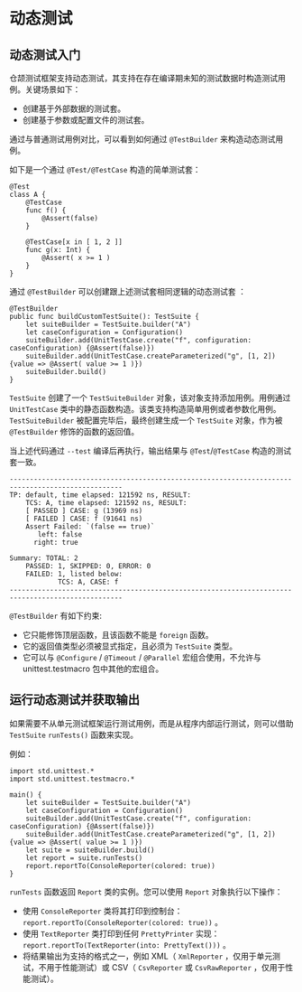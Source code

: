 # 动态测试

## 动态测试入门

仓颉测试框架支持动态测试，其支持在存在编译期未知的测试数据时构造测试用例。关键场景如下：

- 创建基于外部数据的测试套。
- 创建基于参数或配置文件的测试套。

通过与普通测试用例对比，可以看到如何通过 `@TestBuilder` 来构造动态测试用例。

如下是一个通过 `@Test/@TestCase` 构造的简单测试套：

<!-- run -->
```cangjie
@Test
class A {
    @TestCase
    func f() {
        @Assert(false)
    }

    @TestCase[x in [ 1, 2 ]]
    func g(x: Int) {
        @Assert( x >= 1 )
    }
}
```

通过 `@TestBuilder` 可以创建跟上述测试套相同逻辑的动态测试套 ：

<!-- run -->
```cangjie
@TestBuilder
public func buildCustomTestSuite(): TestSuite {
    let suiteBuilder = TestSuite.builder("A")
    let caseConfiguration = Configuration()
    suiteBuilder.add(UnitTestCase.create("f", configuration: caseConfiguration) {@Assert(false)})
    suiteBuilder.add(UnitTestCase.createParameterized("g", [1, 2]) {value => @Assert( value >= 1 )})
    suiteBuilder.build()
}
```

`TestSuite` 创建了一个 `TestSuiteBuilder` 对象，该对象支持添加用例。用例通过 `UnitTestCase` 类中的静态函数构造。该类支持构造简单用例或者参数化用例。
`TestSuiteBuilder` 被配置完毕后，最终创建生成一个 `TestSuite` 对象，作为被 `@TestBuilder` 修饰的函数的返回值。

当上述代码通过 `--test` 编译后再执行，输出结果与 `@Test`/`@TestCase` 构造的测试套一致。

```text
--------------------------------------------------------------------------------------------------
TP: default, time elapsed: 121592 ns, RESULT:
    TCS: A, time elapsed: 121592 ns, RESULT:
    [ PASSED ] CASE: g (13969 ns)
    [ FAILED ] CASE: f (91641 ns)
    Assert Failed: `(false == true)`
       left: false
      right: true

Summary: TOTAL: 2
    PASSED: 1, SKIPPED: 0, ERROR: 0
    FAILED: 1, listed below:
            TCS: A, CASE: f
--------------------------------------------------------------------------------------------------
```

`@TestBuilder` 有如下约束:

- 它只能修饰顶层函数，且该函数不能是 `foreign` 函数。
- 它的返回值类型必须被显式指定，且必须为 `TestSuite` 类型。
- 它可以与 `@Configure` / `@Timeout` / `@Parallel` 宏组合使用，不允许与 unittest.testmacro 包中其他的宏组合。

## 运行动态测试并获取输出

如果需要不从单元测试框架运行测试用例，而是从程序内部运行测试，则可以借助 `TestSuite` `runTests()` 函数来实现。

例如：

<!-- run -->
```cangjie
import std.unittest.*
import std.unittest.testmacro.*

main() {
    let suiteBuilder = TestSuite.builder("A")
    let caseConfiguration = Configuration()
    suiteBuilder.add(UnitTestCase.create("f", configuration: caseConfiguration) {@Assert(false)})
    suiteBuilder.add(UnitTestCase.createParameterized("g", [1, 2]) {value => @Assert( value >= 1 )})
    let suite = suiteBuilder.build()
    let report = suite.runTests()
    report.reportTo(ConsoleReporter(colored: true))
}
```

`runTests` 函数返回 `Report` 类的实例。您可以使用 `Report` 对象执行以下操作：

- 使用 `ConsoleReporter` 类将其打印到控制台： `report.reportTo(ConsoleReporter(colored: true))` 。
- 使用 `TextReporter` 类打印到任何 `PrettyPrinter` 实现： `report.reportTo(TextReporter(into: PrettyText()))` 。
- 将结果输出为支持的格式之一，例如 XML（ `XmlReporter` ，仅用于单元测试，不用于性能测试）或 CSV（ `CsvReporter` 或 `CsvRawReporter` ，仅用于性能测试）。
